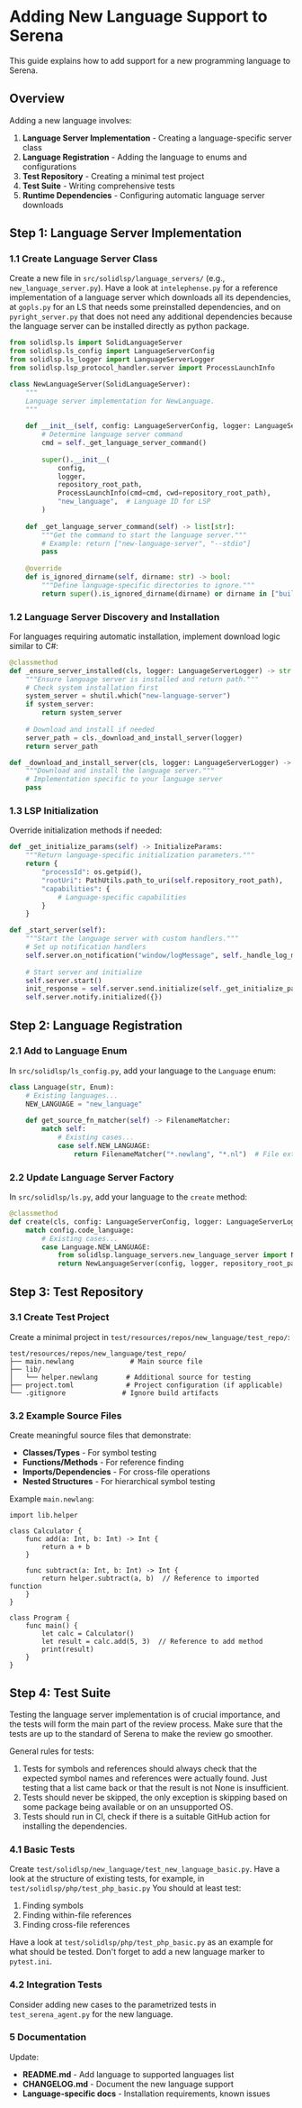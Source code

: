 # Adding New Language Support to Serena

This guide explains how to add support for a new programming language to Serena.

## Overview

Adding a new language involves:

1. **Language Server Implementation** - Creating a language-specific server class
2. **Language Registration** - Adding the language to enums and configurations  
3. **Test Repository** - Creating a minimal test project
4. **Test Suite** - Writing comprehensive tests
5. **Runtime Dependencies** - Configuring automatic language server downloads

## Step 1: Language Server Implementation

### 1.1 Create Language Server Class

Create a new file in `src/solidlsp/language_servers/` (e.g., `new_language_server.py`).
Have a look at `intelephense.py` for a reference implementation of a language server which downloads all its dependencies, at `gopls.py` for an LS that needs some preinstalled
dependencies, and on `pyright_server.py` that does not need any additional dependencies
because the language server can be installed directly as python package.


```python
from solidlsp.ls import SolidLanguageServer
from solidlsp.ls_config import LanguageServerConfig
from solidlsp.ls_logger import LanguageServerLogger
from solidlsp.lsp_protocol_handler.server import ProcessLaunchInfo

class NewLanguageServer(SolidLanguageServer):
    """
    Language server implementation for NewLanguage.
    """
    
    def __init__(self, config: LanguageServerConfig, logger: LanguageServerLogger, repository_root_path: str):
        # Determine language server command
        cmd = self._get_language_server_command()
        
        super().__init__(
            config,
            logger,
            repository_root_path,
            ProcessLaunchInfo(cmd=cmd, cwd=repository_root_path),
            "new_language",  # Language ID for LSP
        )
    
    def _get_language_server_command(self) -> list[str]:
        """Get the command to start the language server."""
        # Example: return ["new-language-server", "--stdio"]
        pass
    
    @override
    def is_ignored_dirname(self, dirname: str) -> bool:
        """Define language-specific directories to ignore."""
        return super().is_ignored_dirname(dirname) or dirname in ["build", "dist", "target"]
```

### 1.2 Language Server Discovery and Installation

For languages requiring automatic installation, implement download logic similar to C#:

```python
@classmethod
def _ensure_server_installed(cls, logger: LanguageServerLogger) -> str:
    """Ensure language server is installed and return path."""
    # Check system installation first
    system_server = shutil.which("new-language-server")
    if system_server:
        return system_server
    
    # Download and install if needed
    server_path = cls._download_and_install_server(logger)
    return server_path

def _download_and_install_server(cls, logger: LanguageServerLogger) -> str:
    """Download and install the language server."""
    # Implementation specific to your language server
    pass
```

### 1.3 LSP Initialization

Override initialization methods if needed:

```python
def _get_initialize_params(self) -> InitializeParams:
    """Return language-specific initialization parameters."""
    return {
        "processId": os.getpid(),
        "rootUri": PathUtils.path_to_uri(self.repository_root_path),
        "capabilities": {
            # Language-specific capabilities
        }
    }

def _start_server(self):
    """Start the language server with custom handlers."""
    # Set up notification handlers
    self.server.on_notification("window/logMessage", self._handle_log_message)
    
    # Start server and initialize
    self.server.start()
    init_response = self.server.send.initialize(self._get_initialize_params())
    self.server.notify.initialized({})
```

## Step 2: Language Registration

### 2.1 Add to Language Enum

In `src/solidlsp/ls_config.py`, add your language to the `Language` enum:

```python
class Language(str, Enum):
    # Existing languages...
    NEW_LANGUAGE = "new_language"
    
    def get_source_fn_matcher(self) -> FilenameMatcher:
        match self:
            # Existing cases...
            case self.NEW_LANGUAGE:
                return FilenameMatcher("*.newlang", "*.nl")  # File extensions
```

### 2.2 Update Language Server Factory

In `src/solidlsp/ls.py`, add your language to the `create` method:

```python
@classmethod
def create(cls, config: LanguageServerConfig, logger: LanguageServerLogger, repository_root_path: str) -> "SolidLanguageServer":
    match config.code_language:
        # Existing cases...
        case Language.NEW_LANGUAGE:
            from solidlsp.language_servers.new_language_server import NewLanguageServer
            return NewLanguageServer(config, logger, repository_root_path)
```

## Step 3: Test Repository

### 3.1 Create Test Project

Create a minimal project in `test/resources/repos/new_language/test_repo/`:

```
test/resources/repos/new_language/test_repo/
├── main.newlang              # Main source file
├── lib/
│   └── helper.newlang       # Additional source for testing
├── project.toml             # Project configuration (if applicable)
└── .gitignore              # Ignore build artifacts
```

### 3.2 Example Source Files

Create meaningful source files that demonstrate:

- **Classes/Types** - For symbol testing
- **Functions/Methods** - For reference finding
- **Imports/Dependencies** - For cross-file operations
- **Nested Structures** - For hierarchical symbol testing

Example `main.newlang`:
```
import lib.helper

class Calculator {
    func add(a: Int, b: Int) -> Int {
        return a + b
    }
    
    func subtract(a: Int, b: Int) -> Int {
        return helper.subtract(a, b)  // Reference to imported function
    }
}

class Program {
    func main() {
        let calc = Calculator()
        let result = calc.add(5, 3)  // Reference to add method
        print(result)
    }
}
```

## Step 4: Test Suite

Testing the language server implementation is of crucial importance, and the tests will
form the main part of the review process. Make sure that the tests are up to the standard
of Serena to make the review go smoother.

General rules for tests:

1. Tests for symbols and references should always check that the expected symbol names and references were actually found.
   Just testing that a list came back or that the result is not None is insufficient.
2. Tests should never be skipped, the only exception is skipping based on some package being available or on an unsupported OS.
3. Tests should run in CI, check if there is a suitable GitHub action for installing the dependencies.

### 4.1 Basic Tests

Create `test/solidlsp/new_language/test_new_language_basic.py`.
Have a look at the structure of existing tests, for example, in `test/solidlsp/php/test_php_basic.py`
You should at least test:

1. Finding symbols
2. Finding within-file references
3. Finding cross-file references

Have a look at `test/solidlsp/php/test_php_basic.py` as an example for what should be tested.
Don't forget to add a new language marker to `pytest.ini`.

### 4.2 Integration Tests

Consider adding new cases to the parametrized tests in `test_serena_agent.py` for the new language.


### 5 Documentation

Update:

- **README.md** - Add language to supported languages list
- **CHANGELOG.md** - Document the new language support
- **Language-specific docs** - Installation requirements, known issues
